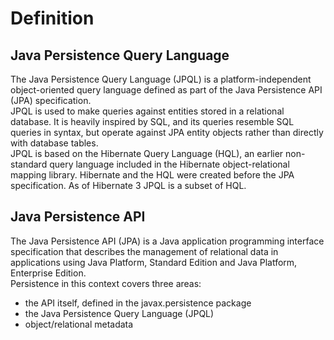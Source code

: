 # Definition
## Java Persistence Query Language
The Java Persistence Query Language (JPQL) is a platform-independent object-oriented query language defined as part of the Java Persistence API (JPA) specification.  
JPQL is used to make queries against entities stored in a relational database. It is heavily inspired by SQL, and its queries resemble SQL queries in syntax, but operate against JPA entity objects rather than directly with database tables.  
JPQL is based on the Hibernate Query Language (HQL), an earlier non-standard query language included in the Hibernate object-relational mapping library. Hibernate and the HQL were created before the JPA specification. As of Hibernate 3 JPQL is a subset of HQL.

## Java Persistence API
The Java Persistence API (JPA) is a Java application programming interface specification that describes the management of relational data in applications using Java Platform, Standard Edition and Java Platform, Enterprise Edition.  
Persistence in this context covers three areas:
* the API itself, defined in the javax.persistence package
* the Java Persistence Query Language (JPQL)  
* object/relational metadata  
